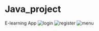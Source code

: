 # Java_project
E-learning App
![login](https://user-images.githubusercontent.com/48603149/82206041-cc527c00-9907-11ea-99ed-7f5ecc95ee22.PNG)
![register](https://user-images.githubusercontent.com/48603149/82206043-cd83a900-9907-11ea-8a32-28e5d5e90938.PNG)
![menu](https://user-images.githubusercontent.com/48603149/82206044-cd83a900-9907-11ea-9420-80344227e975.PNG)
